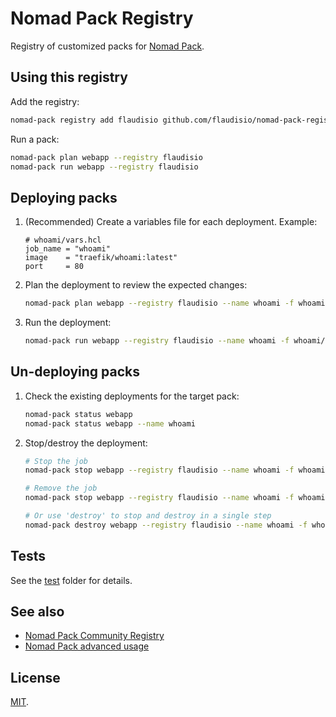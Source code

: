 # Nomad Pack Registry

Registry of customized packs for [Nomad Pack](https://github.com/hashicorp/nomad-pack).

## Using this registry

Add the registry:

```bash
nomad-pack registry add flaudisio github.com/flaudisio/nomad-pack-registry
```

Run a pack:

```bash
nomad-pack plan webapp --registry flaudisio
nomad-pack run webapp --registry flaudisio
```

## Deploying packs

1. (Recommended) Create a variables file for each deployment. Example:

    ```hcl
    # whoami/vars.hcl
    job_name = "whoami"
    image    = "traefik/whoami:latest"
    port     = 80
    ```

1. Plan the deployment to review the expected changes:

    ```bash
    nomad-pack plan webapp --registry flaudisio --name whoami -f whoami/vars.hcl --verbose
    ```

1. Run the deployment:

    ```bash
    nomad-pack run webapp --registry flaudisio --name whoami -f whoami/vars.hcl
    ```

## Un-deploying packs

1. Check the existing deployments for the target pack:

    ```bash
    nomad-pack status webapp
    nomad-pack status webapp --name whoami
    ```

1. Stop/destroy the deployment:

    ```bash
    # Stop the job
    nomad-pack stop webapp --registry flaudisio --name whoami -f whoami/vars.hcl

    # Remove the job
    nomad-pack stop webapp --registry flaudisio --name whoami -f whoami/vars.hcl --purge

    # Or use 'destroy' to stop and destroy in a single step
    nomad-pack destroy webapp --registry flaudisio --name whoami -f whoami/vars.hcl
    ```

## Tests

See the [test](test) folder for details.

## See also

- [Nomad Pack Community Registry](https://github.com/hashicorp/nomad-pack-community-registry)
- [Nomad Pack advanced usage](https://developer.hashicorp.com/nomad/tools/nomad-pack/advanced-usage)

## License

[MIT](LICENSE).

